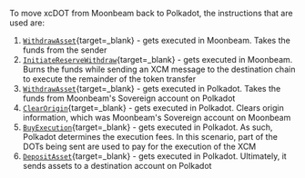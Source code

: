 To move xcDOT from Moonbeam back to Polkadot, the instructions that are used are:

1. [`WithdrawAsset`](/builders/interoperability/xcm/core-concepts/instructions/#withdraw-asset){target=\_blank} - gets executed in Moonbeam. Takes the funds from the sender
2. [`InitiateReserveWithdraw`](/builders/interoperability/xcm/core-concepts/instructions/#initiate-reserve-withdraw){target=\_blank} - gets executed in Moonbeam. Burns the funds while sending an XCM message to the destination chain to execute the remainder of the token transfer
3. [`WithdrawAsset`](/builders/interoperability/xcm/core-concepts/instructions/#withdraw-asset){target=\_blank} - gets executed in Polkadot. Takes the funds from Moonbeam's Sovereign account on Polkadot
4. [`ClearOrigin`](/builders/interoperability/xcm/core-concepts/instructions/#clear-origin){target=\_blank} - gets executed in Polkadot. Clears origin information, which was Moonbeam's Sovereign account on Moonbeam
5. [`BuyExecution`](/builders/interoperability/xcm/core-concepts/instructions/#buy-execution){target=\_blank} - gets executed in Polkadot. As such, Polkadot determines the execution fees. In this scenario, part of the DOTs being sent are used to pay for the execution of the XCM
6. [`DepositAsset`](/builders/interoperability/xcm/core-concepts/instructions/#deposit-asset){target=\_blank} - gets executed in Polkadot. Ultimately, it sends assets to a destination account on Polkadot
